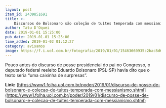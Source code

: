 ```yaml
---
layout: post
item_id: 2439851691
title: >-
    Discursos de Bolsonaro são coleção de tuítes temperada com messianismo
author: Tatu D'Oquei
date: 2019-01-01 15:25:00
pub_date: 2019-01-01 15:25:00
time_added: 2019-01-02 01:12:27
category: avisamos
image: https://f.i.uol.com.br/fotografia/2019/01/01/15463660935c2bac8d6aa21_1546366093_3x2_rt.jpg
---
```


Pouco antes do discurso de posse presidencial do pai no Congresso, o deputado federal reeleito Eduardo Bolsonaro (PSL-SP) havia dito que o texto seria “uma caixinha de surpresas”.

**Link:** [https://www1.folha.uol.com.br/poder/2019/01/discurso-de-posse-de-bolsonaro-e-colecao-de-tuites-temperada-com-messianismo.shtml](https://www1.folha.uol.com.br/poder/2019/01/discurso-de-posse-de-bolsonaro-e-colecao-de-tuites-temperada-com-messianismo.shtml)

